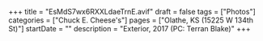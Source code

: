+++
title = "EsMdS7wx6RXXLdaeTrnE.avif"
draft = false
tags = ["Photos"]
categories = ["Chuck E. Cheese's"]
pages = ["Olathe, KS (15225 W 134th St)"]
startDate = ""
description = "Exterior, 2017 (PC: Terran Blake)"
+++
